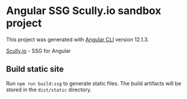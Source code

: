 # Angular SSG Scully.io sandbox project

This project was generated with [Angular CLI](https://github.com/angular/angular-cli) version 12.1.3.

[Scully.io](https://scully.io/) - SSG for Angular

## Build static site

Run `npm run build:ssg` to generate static files. The build artifacts will be stored in the `dist/static` directory.

